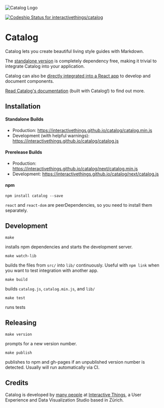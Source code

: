 ![Catalog Logo](https://interactivethings.github.io/catalog/docs/assets/catalog_logo.svg)

[ ![Codeship Status for interactivethings/catalog](https://codeship.com/projects/b9c8e9b0-ed46-0133-8707-0260d23e53ee/status?branch=master)](https://codeship.com/projects/148435)

# Catalog

Catalog lets you create beautiful living style guides with Markdown.

The [standalone version](http://interactivethings.github.io/catalog/#/usage) is completely dependency free, making it trivial to integrate Catalog into your application.

Catalog can also be [directly integrated into a React app](https://interactivethings.github.io/catalog/#/react) to develop and document components.

[Read Catalog's documentation](https://interactivethings.github.io/catalog/) (built with Catalog!) to find out more.

## Installation

#### Standalone Builds

- Production: https://interactivethings.github.io/catalog/catalog.min.js
- Development (with helpful warnings): https://interactivethings.github.io/catalog/catalog.js

#### Prerelease Builds

- Production: https://interactivethings.github.io/catalog/next/catalog.min.js
- Development: https://interactivethings.github.io/catalog/next/catalog.js

#### npm

```
npm install catalog --save
```

`react` and `react-dom` are peerDependencies, so you need to install them separately.

## Development

```
make
```

installs npm dependencies and starts the development server.

```
make watch-lib
``` 

builds the files from `src/` into `lib/` continuously. Useful with `npm link` when you want to test integration with another app.

```
make build
```

builds `catalog.js`, `catalog.min.js`, and `lib/`

```
make test
```

runs tests

## Releasing

```
make version
```

prompts for a new version number.

```
make publish
```

publishes to npm and gh-pages if an unpublished version number is detected. Usually will run automatically via CI.

## Credits

Catalog is developed by [many people](https://github.com/interactivethings/catalog/blob/master/AUTHORS) at [Interactive Things](https://www.interactivethings.com/), a User Experience and Data Visualization Studio based in Zürich.
